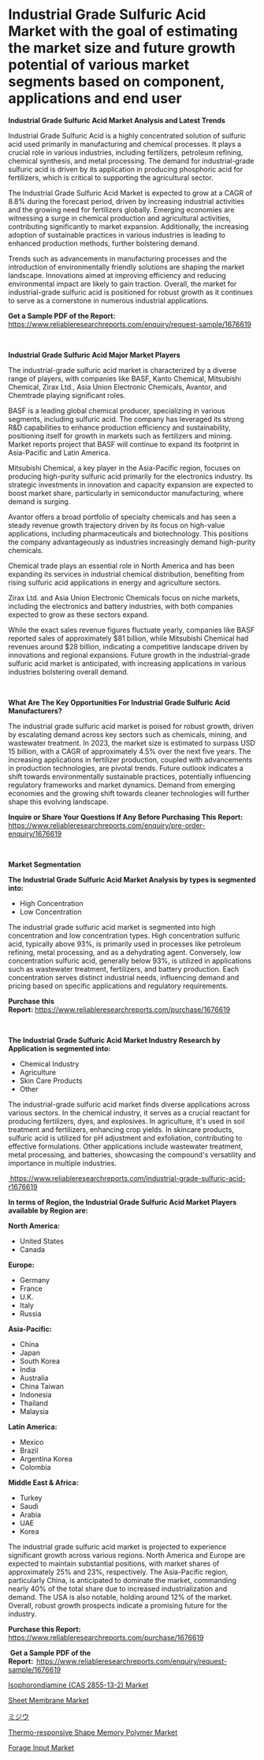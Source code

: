 <p><h1>Industrial Grade Sulfuric Acid Market with the goal of estimating the market size and future growth potential of various market segments based on component, applications and end user</h1></p><p><strong>Industrial Grade Sulfuric Acid Market Analysis and Latest Trends</strong></p>
<p><p>Industrial Grade Sulfuric Acid is a highly concentrated solution of sulfuric acid used primarily in manufacturing and chemical processes. It plays a crucial role in various industries, including fertilizers, petroleum refining, chemical synthesis, and metal processing. The demand for industrial-grade sulfuric acid is driven by its application in producing phosphoric acid for fertilizers, which is critical to supporting the agricultural sector.</p><p>The Industrial Grade Sulfuric Acid Market is expected to grow at a CAGR of 8.8% during the forecast period, driven by increasing industrial activities and the growing need for fertilizers globally. Emerging economies are witnessing a surge in chemical production and agricultural activities, contributing significantly to market expansion. Additionally, the increasing adoption of sustainable practices in various industries is leading to enhanced production methods, further bolstering demand.</p><p>Trends such as advancements in manufacturing processes and the introduction of environmentally friendly solutions are shaping the market landscape. Innovations aimed at improving efficiency and reducing environmental impact are likely to gain traction. Overall, the market for industrial-grade sulfuric acid is positioned for robust growth as it continues to serve as a cornerstone in numerous industrial applications.</p></p>
<p><strong>Get a Sample PDF of the Report:&nbsp;</strong> <a href="https://www.reliableresearchreports.com/enquiry/request-sample/1676619?utm_campaign=48&utm_medium=2&utm_source=Github&utm_content=ia&utm_term=24032025&utm_id=industrial-grade-sulfuric-acid">https://www.reliableresearchreports.com/enquiry/request-sample/1676619</a></p>
<p>&nbsp;</p>
<p><strong>Industrial Grade Sulfuric Acid Major Market Players</strong></p>
<p><p>The industrial-grade sulfuric acid market is characterized by a diverse range of players, with companies like BASF, Kanto Chemical, Mitsubishi Chemical, Zirax Ltd., Asia Union Electronic Chemicals, Avantor, and Chemtrade playing significant roles. </p><p>BASF is a leading global chemical producer, specializing in various segments, including sulfuric acid. The company has leveraged its strong R&D capabilities to enhance production efficiency and sustainability, positioning itself for growth in markets such as fertilizers and mining. Market reports project that BASF will continue to expand its footprint in Asia-Pacific and Latin America.</p><p>Mitsubishi Chemical, a key player in the Asia-Pacific region, focuses on producing high-purity sulfuric acid primarily for the electronics industry. Its strategic investments in innovation and capacity expansion are expected to boost market share, particularly in semiconductor manufacturing, where demand is surging.</p><p>Avantor offers a broad portfolio of specialty chemicals and has seen a steady revenue growth trajectory driven by its focus on high-value applications, including pharmaceuticals and biotechnology. This positions the company advantageously as industries increasingly demand high-purity chemicals.</p><p>Chemical trade plays an essential role in North America and has been expanding its services in industrial chemical distribution, benefiting from rising sulfuric acid applications in energy and agriculture sectors.</p><p>Zirax Ltd. and Asia Union Electronic Chemicals focus on niche markets, including the electronics and battery industries, with both companies expected to grow as these sectors expand.</p><p>While the exact sales revenue figures fluctuate yearly, companies like BASF reported sales of approximately $81 billion, while Mitsubishi Chemical had revenues around $28 billion, indicating a competitive landscape driven by innovations and regional expansions. Future growth in the industrial-grade sulfuric acid market is anticipated, with increasing applications in various industries bolstering overall demand.</p></p>
<p>&nbsp;</p>
<p><strong>What Are The Key Opportunities For Industrial Grade Sulfuric Acid Manufacturers?</strong></p>
<p><p>The industrial grade sulfuric acid market is poised for robust growth, driven by escalating demand across key sectors such as chemicals, mining, and wastewater treatment. In 2023, the market size is estimated to surpass USD 15 billion, with a CAGR of approximately 4.5% over the next five years. The increasing applications in fertilizer production, coupled with advancements in production technologies, are pivotal trends. Future outlook indicates a shift towards environmentally sustainable practices, potentially influencing regulatory frameworks and market dynamics. Demand from emerging economies and the growing shift towards cleaner technologies will further shape this evolving landscape.</p></p>
<p><strong>Inquire or Share Your Questions If Any Before Purchasing This Report:</strong> <a href="https://www.reliableresearchreports.com/enquiry/pre-order-enquiry/1676619?utm_campaign=48&utm_medium=2&utm_source=Github&utm_content=ia&utm_term=24032025&utm_id=industrial-grade-sulfuric-acid">https://www.reliableresearchreports.com/enquiry/pre-order-enquiry/1676619</a></p>
<p>&nbsp;</p>
<p><strong>Market Segmentation</strong></p>
<p><strong>The Industrial Grade Sulfuric Acid Market Analysis by types is segmented into:</strong></p>
<p><ul><li>High Concentration</li><li>Low Concentration</li></ul></p>
<p><p>The industrial grade sulfuric acid market is segmented into high concentration and low concentration types. High concentration sulfuric acid, typically above 93%, is primarily used in processes like petroleum refining, metal processing, and as a dehydrating agent. Conversely, low concentration sulfuric acid, generally below 93%, is utilized in applications such as wastewater treatment, fertilizers, and battery production. Each concentration serves distinct industrial needs, influencing demand and pricing based on specific applications and regulatory requirements.</p></p>
<p><strong>Purchase this Report:&nbsp;</strong><a href="https://www.reliableresearchreports.com/purchase/1676619?utm_campaign=48&utm_medium=2&utm_source=Github&utm_content=ia&utm_term=24032025&utm_id=industrial-grade-sulfuric-acid">https://www.reliableresearchreports.com/purchase/1676619</a></p>
<p>&nbsp;</p>
<p><strong>The Industrial Grade Sulfuric Acid Market Industry Research by Application is segmented into:</strong></p>
<p><ul><li>Chemical Industry</li><li>Agriculture</li><li>Skin Care Products</li><li>Other</li></ul></p>
<p><p>The industrial-grade sulfuric acid market finds diverse applications across various sectors. In the chemical industry, it serves as a crucial reactant for producing fertilizers, dyes, and explosives. In agriculture, it's used in soil treatment and fertilizers, enhancing crop yields. In skincare products, sulfuric acid is utilized for pH adjustment and exfoliation, contributing to effective formulations. Other applications include wastewater treatment, metal processing, and batteries, showcasing the compound's versatility and importance in multiple industries.</p></p>
<p><a href="https://www.reliableresearchreports.com/industrial-grade-sulfuric-acid-r1676619?utm_campaign=48&utm_medium=2&utm_source=Github&utm_content=ia&utm_term=24032025&utm_id=industrial-grade-sulfuric-acid">&nbsp;https://www.reliableresearchreports.com/industrial-grade-sulfuric-acid-r1676619</a></p>
<p><strong>In terms of Region, the Industrial Grade Sulfuric Acid Market Players available by Region are:</strong></p>
<p>
    <p> <strong> North America: </strong>
        <ul>
            <li>United States</li>
            <li>Canada</li>
        </ul>
        </p> 
    <p> <strong> Europe: </strong>
        <ul>
            <li>Germany</li>
            <li>France</li>
            <li>U.K.</li>
            <li>Italy</li>
            <li>Russia</li>
        </ul>
        </p> 
    <p> <strong> Asia-Pacific: </strong>
        <ul>
            <li>China</li>
            <li>Japan</li>
            <li>South Korea</li>
            <li>India</li>
            <li>Australia</li>
            <li>China Taiwan</li>
            <li>Indonesia</li>
            <li>Thailand</li>
            <li>Malaysia</li>
        </ul>
        </p> 
    <p> <strong> Latin America: </strong>
        <ul>
            <li>Mexico</li>
            <li>Brazil</li>
            <li>Argentina Korea</li>
            <li>Colombia</li>
        </ul>
        </p> 
    <p> <strong> Middle East & Africa: </strong>
        <ul>
            <li>Turkey</li>
            <li>Saudi</li>
            <li>Arabia</li>
            <li>UAE</li>
            <li>Korea</li>
        </ul>
    </p>
    </p>
<p><p>The industrial grade sulfuric acid market is projected to experience significant growth across various regions. North America and Europe are expected to maintain substantial positions, with market shares of approximately 25% and 23%, respectively. The Asia-Pacific region, particularly China, is anticipated to dominate the market, commanding nearly 40% of the total share due to increased industrialization and demand. The USA is also notable, holding around 12% of the market. Overall, robust growth prospects indicate a promising future for the industry.</p></p>
<p><strong>Purchase this Report: </strong><a href="https://www.reliableresearchreports.com/purchase/1676619?utm_campaign=48&utm_medium=2&utm_source=Github&utm_content=ia&utm_term=24032025&utm_id=industrial-grade-sulfuric-acid">https://www.reliableresearchreports.com/purchase/1676619</a></p>
<p>&nbsp;<strong>Get a Sample PDF of the Report:&nbsp;&nbsp;</strong><a href="https://www.reliableresearchreports.com/enquiry/request-sample/1676619?utm_campaign=48&utm_medium=2&utm_source=Github&utm_content=ia&utm_term=24032025&utm_id=industrial-grade-sulfuric-acid">https://www.reliableresearchreports.com/enquiry/request-sample/1676619</a></p>
<p><strong></strong></p>
<p><p><a href="https://github.com/iperitvik8/Market-Research-Report-List-1/blob/main/isophorondiamine-cas-2855-13-2-market.md?utm_campaign=48&utm_medium=2&utm_source=Github&utm_content=ia&utm_term=24032025&utm_id=industrial-grade-sulfuric-acid">Isophorondiamine (CAS 2855-13-2) Market</a></p><p><a href="https://github.com/ilanarohalgh/Market-Research-Report-List-1/blob/main/sheet-membrane-market.md?utm_campaign=48&utm_medium=2&utm_source=Github&utm_content=ia&utm_term=24032025&utm_id=industrial-grade-sulfuric-acid">Sheet Membrane Market</a></p><p><a href="https://github.com/lababdou/Market-Research-Report-List-7/blob/main/893962448396.md?utm_campaign=48&utm_medium=2&utm_source=Github&utm_content=ia&utm_term=24032025&utm_id=industrial-grade-sulfuric-acid">ミジウ</a></p><p><a href="https://github.com/frodanlert/Market-Research-Report-List-1/blob/main/thermo-responsive-shape-memory-polymer-market.md?utm_campaign=48&utm_medium=2&utm_source=Github&utm_content=ia&utm_term=24032025&utm_id=industrial-grade-sulfuric-acid">Thermo-responsive Shape Memory Polymer Market</a></p><p><a href="https://github.com/kadutjoelly83/Market-Research-Report-List-1/blob/main/forage-input-market.md?utm_campaign=48&utm_medium=2&utm_source=Github&utm_content=ia&utm_term=24032025&utm_id=industrial-grade-sulfuric-acid">Forage Input Market</a></p></p>